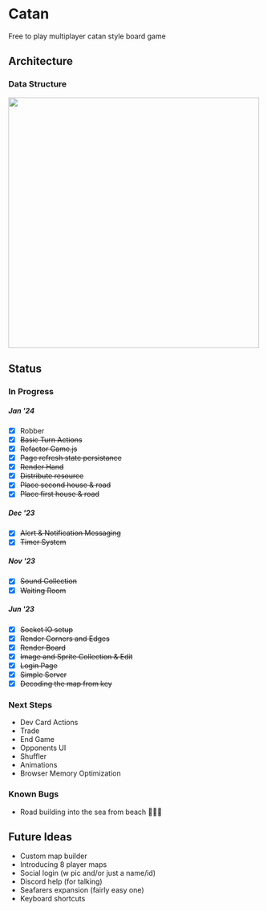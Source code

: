 # Catan
Free to play multiplayer catan style board game

## Architecture
### Data Structure
<img src="https://github.com/bigomega/catan/assets/2320747/53b0abb7-78a0-49f3-8de8-0548003b3d81" width="500px"/>

## Status
### In Progress
  ##### Jan '24
  - [x] Robber
  - [x] ~~Basic Turn Actions~~
  - [x] ~~Refactor Game.js~~
  - [x] ~~Page refresh state persistance~~
  - [x] ~~Render Hand~~
  - [x] ~~Distribute resource~~
  - [x] ~~Place second house & road~~
  - [x]  ~~Place first house & road~~
  ##### Dec '23
  - [x] ~~Alert & Notification Messaging~~
  - [x] ~~Timer System~~
  ##### Nov '23
  - [x] ~~Sound Collection~~
  - [x] ~~Waiting Room~~
  ##### Jun '23
  - [x] ~~Socket IO setup~~
  - [x] ~~Render Corners and Edges~~
  - [x] ~~Render Board~~
  - [x] ~~Image and Sprite Collection & Edit~~
  - [x] ~~Login Page~~
  - [x] ~~Simple Server~~
  - [x] ~~Decoding the map from key~~
### Next Steps
  - Dev Card Actions
  - Trade
  - End Game
  - Opponents UI
  - Shuffler
  - Animations
  - Browser Memory Optimization

### Known Bugs
  - Road building into the sea from beach 🤷🏻‍♂️

## Future Ideas
- Custom map builder
- Introducing 8 player maps
- Social login (w pic and/or just a name/id)
- Discord help (for talking)
- Seafarers expansion (fairly easy one)
- Keyboard shortcuts
